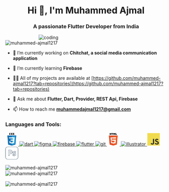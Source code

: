 <h1 align="center">Hi 👋, I'm Muhammed Ajmal</h1>
<h3 align="center">A passionate Flutter Developer from India</h3>
<!-- <img src="https://github.com/muhammed-ajmal1217/muhammed-ajmal1217/assets/136672051/d65c380b-47b7-4f7a-bddf-1ee4c36b0575"/> -->
<img align="right" alt="coding"width="400"src="https://github.com/muhammed-ajmal1217/muhammed-ajmal1217/assets/136672051/46c04708-95ef-4ccd-92e3-1be57ed546e3"/>
<p align="left"> <img src="https://komarev.com/ghpvc/?username=muhammed-ajmal1217&label=Profile%20views&color=0e75b6&style=flat" alt="muhammed-ajmal1217" /> </p>

- 🔭 I’m currently working on **Chitchat, a social media communication application**

- 🌱 I’m currently learning **Firebase**

- 👨‍💻 All of my projects are available at [https://github.com/muhammed-ajmal1217?tab=repositories](https://github.com/muhammed-ajmal1217?tab=repositories)

- 💬 Ask me about **Flutter, Dart, Provider, REST Api, Firebase**

- 📫 How to reach me **muhammedajmal1217@gmail.com**

<h3 align="left">Languages and Tools:</h3>
<p align="left"> <a href="https://www.w3schools.com/css/" target="_blank" rel="noreferrer"> <img src="https://raw.githubusercontent.com/devicons/devicon/master/icons/css3/css3-original-wordmark.svg" alt="css3" width="40" height="40"/> </a> <a href="https://dart.dev" target="_blank" rel="noreferrer"> <img src="https://www.vectorlogo.zone/logos/dartlang/dartlang-icon.svg" alt="dart" width="40" height="40"/> </a> <a href="https://www.figma.com/" target="_blank" rel="noreferrer"> <img src="https://www.vectorlogo.zone/logos/figma/figma-icon.svg" alt="figma" width="40" height="40"/> </a> <a href="https://firebase.google.com/" target="_blank" rel="noreferrer"> <img src="https://www.vectorlogo.zone/logos/firebase/firebase-icon.svg" alt="firebase" width="40" height="40"/> </a> <a href="https://flutter.dev" target="_blank" rel="noreferrer"> <img src="https://www.vectorlogo.zone/logos/flutterio/flutterio-icon.svg" alt="flutter" width="40" height="40"/> </a> <a href="https://git-scm.com/" target="_blank" rel="noreferrer"> <img src="https://www.vectorlogo.zone/logos/git-scm/git-scm-icon.svg" alt="git" width="40" height="40"/> </a> <a href="https://www.w3.org/html/" target="_blank" rel="noreferrer"> <img src="https://raw.githubusercontent.com/devicons/devicon/master/icons/html5/html5-original-wordmark.svg" alt="html5" width="40" height="40"/> </a> <a href="https://www.adobe.com/in/products/illustrator.html" target="_blank" rel="noreferrer"> <img src="https://www.vectorlogo.zone/logos/adobe_illustrator/adobe_illustrator-icon.svg" alt="illustrator" width="40" height="40"/> </a> <a href="https://developer.mozilla.org/en-US/docs/Web/JavaScript" target="_blank" rel="noreferrer"> <img src="https://raw.githubusercontent.com/devicons/devicon/master/icons/javascript/javascript-original.svg" alt="javascript" width="40" height="40"/> </a> <a href="https://www.photoshop.com/en" target="_blank" rel="noreferrer"> <img src="https://raw.githubusercontent.com/devicons/devicon/master/icons/photoshop/photoshop-line.svg" alt="photoshop" width="40" height="40"/> </a> </p>

<p><img align="left" width="355" src="https://github-readme-stats.vercel.app/api/top-langs?username=muhammed-ajmal1217&show_icons=true&locale=en&layout=compact&theme=dark" alt="muhammed-ajmal1217" /></p>

<p>&nbsp;<img align="center" src="https://github-readme-stats.vercel.app/api?username=muhammed-ajmal1217&show_icons=true&locale=en&layout=compact&theme=dark" alt="muhammed-ajmal1217" /></p>

<p><img align="center" width="845" src="https://github-readme-streak-stats.herokuapp.com/?user=muhammed-ajmal1217&theme=dark" alt="muhammed-ajmal1217" /></p>





